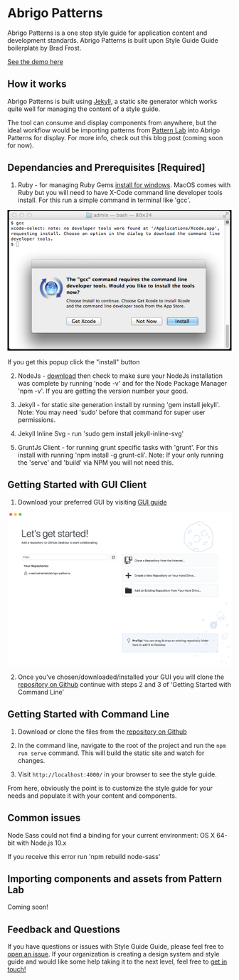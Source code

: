 # Abrigo Patterns

Abrigo Patterns is a one stop style guide for application content and development standards. Abrigo Patterns is built upon Style Guide Guide boilerplate by Brad Frost.

[See the demo here](https://bradfrost.github.io/style-guide-guide/)

## How it works
Abrigo Patterns is built using [Jekyll](https://jekyllrb.com/), a static site generator which works quite well for managing the content of a style guide.

The tool can consume and display components from anywhere, but the ideal workflow would be importing patterns from [Pattern Lab](http://patternlab.io/) into Abrigo Patterns for display. For more info, check out this blog post (coming soon for now).

## Dependancies and Prerequisites [Required]
1. Ruby - for managing Ruby Gems [install for windows](https://rubyinstaller.org/). MacOS comes with Ruby but you will need to have X-Code command line developer tools install. For this run a simple command in terminal like 'gcc'.

![install of command line dev tools](/images/x-code-select.png)

If you get this popup click the "install" button

2. NodeJs - [download](https://nodejs.org) then check to make sure your NodeJs installation was complete by running 'node -v' and for the Node Package Manager 'npm -v'. If you are getting the version number your good.

3. Jekyll - for static site generation install by running 'gem install jekyll'. Note: You may need 'sudo' before that command for super user permissions.

4. Jekyll Inline Svg - run 'sudo gem install jekyll-inline-svg'

5. GruntJs Client - for running grunt specific tasks with 'grunt'. For this install with running 'npm install -g grunt-cli'. Note: If your only running the 'serve' and 'build' via NPM you will not need this.

## Getting Started with GUI Client
1. Download your preferred GUI by visiting [GUI guide](https://git-scm.com/downloads/guis)

![example GUI](/images/guis.png)

2. Once you've chosen/downloaded/installed your GUI you will clone the [repository on Github](https://github.com/creativehamlet/abrigo-patterns) continue with steps 2 and 3 of 'Getting Started with Command Line'

## Getting Started with Command Line
1. Download or clone the files from the [repository on Github](https://github.com/creativehamlet/abrigo-patterns)

2. In the command line, navigate to the root of the project and run the `npm run serve` command. This will build the static site and watch for changes.

3. Visit `http://localhost:4000/` in your browser to see the style guide.

From here, obviously the point is to customize the style guide for your needs and populate it with your content and components.

## Common issues
Node Sass could not find a binding for your current environment: OS X 64-bit with Node.js 10.x

If you receive this error run 'npm rebuild node-sass'

## Importing components and assets from Pattern Lab
Coming soon!

## Feedback and Questions
If you have questions or issues with Style Guide Guide, please feel free to [open an issue](https://github.com/creativehamlet/abrigo-patterns/issues). If your organization is creating a design system and style guide and would like some help taking it to the next level, feel free to [get in touch!](brad.sosnowski@abrigo.com)
